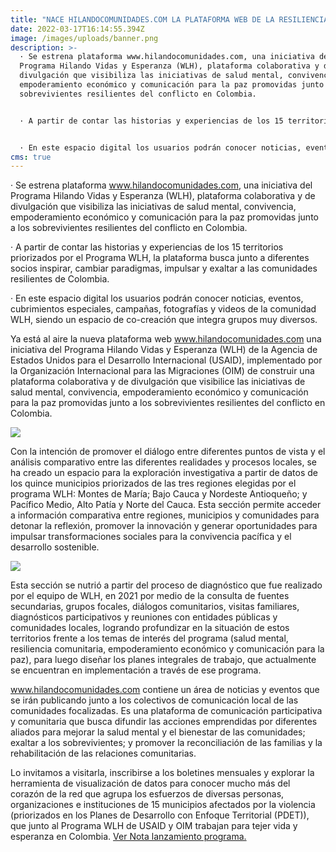 ```yaml
---
title: "NACE HILANDOCOMUNIDADES.COM LA PLATAFORMA WEB DE LA RESILIENCIA EN COLOMBIA "
date: 2022-03-17T16:14:55.394Z
image: /images/uploads/banner.png
description: >-
  · Se estrena plataforma www.hilandocomunidades.com, una iniciativa del
  Programa Hilando Vidas y Esperanza (WLH), plataforma colaborativa y de
  divulgación que visibiliza las iniciativas de salud mental, convivencia,
  empoderamiento económico y comunicación para la paz promovidas junto a los
  sobrevivientes resilientes del conflicto en Colombia. 


  · A partir de contar las historias y experiencias de los 15 territorios priorizados por el Programa WLH, la plataforma busca junto a diferentes socios inspirar, cambiar paradigmas, impulsar y exaltar a las comunidades resilientes de Colombia. 


  · En este espacio digital los usuarios podrán conocer noticias, eventos, cubrimientos especiales, campañas, fotografías y videos de la comunidad WLH, siendo un espacio de co-creación que integra grupos muy diversos. 
cms: true
---
```

· Se estrena plataforma www.hilandocomunidades.com, una iniciativa del Programa Hilando Vidas y Esperanza (WLH), plataforma colaborativa y de divulgación que visibiliza las iniciativas de salud mental, convivencia, empoderamiento económico y comunicación para la paz promovidas junto a los sobrevivientes resilientes del conflicto en Colombia. 

· A partir de contar las historias y experiencias de los 15 territorios priorizados por el Programa WLH, la plataforma busca junto a diferentes socios inspirar, cambiar paradigmas, impulsar y exaltar a las comunidades resilientes de Colombia. 

· En este espacio digital los usuarios podrán conocer noticias, eventos, cubrimientos especiales, campañas, fotografías y videos de la comunidad WLH, siendo un espacio de co-creación que integra grupos muy diversos. 

Ya está al aire la nueva plataforma web www.hilandocomunidades.com una iniciativa del Programa Hilando Vidas y Esperanza (WLH) de la Agencia de Estados Unidos para el Desarrollo Internacional (USAID), implementado por la Organización Internacional para las Migraciones (OIM) de construir una plataforma colaborativa y de divulgación que visibilice las iniciativas de salud mental, convivencia, empoderamiento económico y comunicación para la paz promovidas junto a los sobrevivientes resilientes del conflicto en Colombia.   

![](/images/uploads/captura-de-pantalla-2022-04-21-a-las-4.43.41-p.m..png)

Con la intención de promover el diálogo entre diferentes puntos de vista y el análisis comparativo entre las diferentes realidades y procesos locales, se ha creado un espacio para la exploración investigativa a partir de datos de los quince municipios priorizados de las tres regiones elegidas por el programa WLH: Montes de María; Bajo Cauca y Nordeste Antioqueño; y Pacífico Medio, Alto Patía y Norte del Cauca. Esta sección permite acceder a información comparativa entre regiones, municipios y comunidades para detonar la reflexión, promover la innovación y generar oportunidades para impulsar transformaciones sociales para la convivencia pacífica y el desarrollo sostenible. 

![](/images/uploads/captura-de-pantalla-2022-04-21-a-las-4.41.59-p.m..png)

Esta sección se nutrió a partir del proceso de diagnóstico que fue realizado por el equipo de WLH, en 2021 por medio de la consulta de fuentes secundarias, grupos focales, diálogos comunitarios, visitas familiares, diagnósticos participativos y reuniones con entidades públicas y comunidades locales, logrando profundizar en la situación de estos territorios frente a los temas de interés del programa (salud mental, resiliencia comunitaria, empoderamiento económico y comunicación para la paz), para luego diseñar los planes integrales de trabajo, que actualmente se encuentran en implementación a través de ese programa. 

www.hilandocomunidades.com contiene un área de noticias y eventos que se irán publicando junto a los colectivos de comunicación local de las comunidades focalizadas. Es una plataforma de comunicación participativa y comunitaria que busca difundir las acciones emprendidas por diferentes aliados para mejorar la salud mental y el bienestar de las comunidades; exaltar a los sobrevivientes; y promover la reconciliación de las familias y la rehabilitación de las relaciones comunitarias.  

Lo invitamos a visitarla, inscribirse a los boletines mensuales y explorar la herramienta de visualización de datos para conocer mucho más del corazón de la red que agrupa los esfuerzos de diversas personas, organizaciones e instituciones de 15 municipios afectados por la violencia (priorizados en los Planes de Desarrollo con Enfoque Territorial (PDET)), que junto al Programa WLH de USAID y OIM trabajan para tejer vida y esperanza en Colombia. [Ver Nota lanzamiento programa.](https://www.hilandocomunidades.com/noticias/el-programa-hilando-vidas-y-esperanza-empieza-en-tres-regiones-del-pa%C3%ADs/)